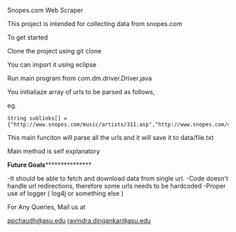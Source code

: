 Snopes.com Web Scraper

This project is intended for collecting data from snopes.com 


To get started

Clone the project using git clone <Project URL>

You can import it using eclipse

Run main program from  com.dm.driver.Driver.java

You initialiaze array of urls to be parsed as follows, 


eg.  

	String sublinks[] = {"http://www.snopes.com/music/artists/311.asp","http://www.snopes.com/disney/films/sots.asp"}
	
This main funciton will parse all the urls and it will save it to data/file.txt

Main method is self explanatory



********************************Future Goals***********************************************

-It should be able to fetch and download data from single url.
-Code doesn't handle url redirections, therefore some urls needs to be hardcoded
-Proper use of logger ( log4j or something else ) 


For Any Queries, Mail us at 

ppchaudh@asu.edu
ravindra.dingankar@asu.edu








